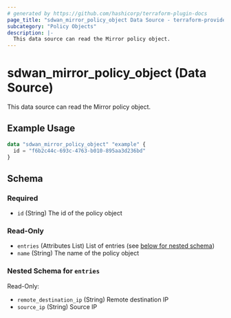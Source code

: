 ```yaml
---
# generated by https://github.com/hashicorp/terraform-plugin-docs
page_title: "sdwan_mirror_policy_object Data Source - terraform-provider-sdwan"
subcategory: "Policy Objects"
description: |-
  This data source can read the Mirror policy object.
---
```


# sdwan_mirror_policy_object (Data Source)

This data source can read the Mirror policy object.

## Example Usage

```terraform
data "sdwan_mirror_policy_object" "example" {
  id = "f6b2c44c-693c-4763-b010-895aa3d236bd"
}
```

<!-- schema generated by tfplugindocs -->
## Schema

### Required

- `id` (String) The id of the policy object

### Read-Only

- `entries` (Attributes List) List of entries (see [below for nested schema](#nestedatt--entries))
- `name` (String) The name of the policy object

<a id="nestedatt--entries"></a>
### Nested Schema for `entries`

Read-Only:

- `remote_destination_ip` (String) Remote destination IP
- `source_ip` (String) Source IP


